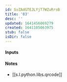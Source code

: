 ```yaml
---
id: SvZAdGTEJLYjT7WZuRrsB
title: '03'
desc: ''
updated: 1641456069279
created: 1641105063975
stub: false
isDir: false
---
```


#### Inputs

#### Notes

- [[s.l.python.libs.qrcode]]


